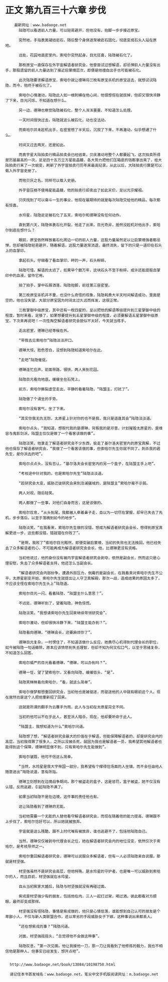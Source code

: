 # 正文 第九百三十六章 步伐
        最新网址：www.badaoge.net
          陆隐可以看透前人力量，可以轻易避开，但他没有，抬脚一步步接近原宝。
      
          突然地，手指表面凝结岩石，随后整个身体逐渐被岩石固化，彻底变成石头人站在原地。
      
          远处，花园地底密室内，索哈尔突然起身，目光狂喜，陆隐被石化了。
      
          那枚原宝一直保存在外宇宙解语者研究会，他曾尝试过想解语，却忌惮前人力量没有出手，那股遗留的前人力量达到了接近启蒙境层次，即便是他擅自出手也可能被石化。
      
          此次陆隐要求解语原宝，索哈尔就让德琳将三枚有原宝杀机的原宝送去，就想试试陆隐，而今，他终于被石化了。
      
          索哈尔心情激动，陆隐此人如一根刺横在他心间，他很想现在就拔掉，但却又很快冷静了下来，目光闪烁，不知道在想什么。
      
          另一边，德琳也察觉陆隐被石化，整个人浑浑噩噩，不知道怎么处理。
      
          一天时间很快过去，陆隐就这么被石化，动也没法动。
      
          而索哈尔并未趁机出手，在密室想了半天后，沉寂了下来，不再激动，似乎想通了什么。
      
          时间又过去两天，还是如此。
      
          而真宇星大陆拍卖行精品拍卖会已经结束，贝庆激动地整个人都要起飞，这次拍卖所得是历届最高的一次，足足四十五万立方星能晶髓，各大势力把他们压箱底的钱都拿出来了，给大陆拍卖行来了一次蜕变，刷新了外宇宙拍卖行历年来最高纪录，从此以后，大陆拍卖行算是可以载入外宇宙史册了。
      
          而他贝庆之名，同样可以载入史册。
      
          外宇宙压根不使用星能晶髓，他的拍卖行却卖出了如此天价，足以光宗耀祖。
      
          贝庆找到了可以奋斗一生的事业，他现在最期待的就是每次陆隐交给他的精品，每次都有惊喜。
      
          水玲星，陆隐足足被石化了五天，索哈尔和德琳没有任何动作。
      
          直到第六天，陆隐体表石化开裂，他走了出来，目光奇异，居然没趁机对他出手，索哈尔到底在想什么？
      
          眼前，原宝依然释放着石化周边一切的前人力量，这股力量虽然足以让启蒙境强者都忌惮，但却被陆隐轻易避开，随着解语，这股力量逐渐消退，最终消失，留下的只是一道印在石头上的血掌印。
      
          拿起石头，仔细看了看血掌印，砰的一声，石头粉碎。
      
          陆隐可惜，解语的太迟了，如果早个数万年，这块石头不至于粉碎，或许还能提取血掌印中的血液，留作它用。
      
          拍了拍手，掌中石屑洒落，陆隐抬脚，前往第三座密室。
      
          第三枚原宝杀机并不重，也没什么奇怪的现象，陆隐耗费大半天时间解语成功，里面是空的，他也没失望，大部分原宝因为时间太过久远而挥发，这很正常。
      
          三枚掌御中级原宝，其中还有一枚四星的，足以把他的解语等级提升到三星掌御中级的程度，暂时来看，足够了，如果想要提升到五星掌御中级的程度，必须要解语五星掌御中级原宝，下次来再说吧！一次性掏空解语者研究会貌似不太好，今天就当练手。
      
          走出密室，德琳已经等候在外。
      
          “带我去见索哈尔”陆隐淡淡开口。
      
          德琳大惊，脸色苍白，没想到陆隐知道索哈尔在此。
      
          “走吧”陆隐催促。
      
          德琳连忙应声，前面带路，很快，两人来到花园。
      
          陆隐目光看向地底，缓缓坐在石凳上。
      
          前方，索哈尔撕裂虚空走出，平静的看着陆隐，“陆盟主，打扰了”。
      
          陆隐做了个请坐的手势。
      
          索哈尔没有客气，坐了下来。
      
          “其实你我无仇无怨，太原星上针对你的也不是我，我只是适逢其会”陆隐淡淡道。
      
          索哈尔点头，“我知道，想取代我的是德琳，背叛我的是邓普，计划摧毁太原星的，是维容与鬼影剑派，陆盟主仅仅是做了一个看客该做的事”。
      
          陆隐淡笑，他拿走了解语者研究会不少东西，偷走了基尔洛夫密室内的原宝真解，不过他也保存了解语者研究会，“我做了一个看客该做的事，但索哈尔先生你就不同了，刺杀我的君先生，是你派去的吧”。
      
          索哈尔点点头，没有否认，“基尔洛夫会长密室内的另一个盒子，在陆盟主手上吧”。
      
          “考核途中针对我的，也是索哈尔先生”陆隐淡淡道。
      
          “趁研究会大变，威胁迁徙研究会来到沧澜疆域的，是陆盟主”索哈尔毫不示弱。
      
          两人对视，随后轻笑。
      
          两人都做了一些事，对他们自身而言，这是该做的。
      
          索哈尔叹息，“从头到尾，我都被人牵着鼻子走，自以为一切尽在掌握，却早已失去了先机，步步落后，以至于落魄到如今的地步”。
      
          陆隐淡笑，“在我看来，索哈尔先生做的没错，想成为解语者研究会会长，想得到原宝真解更进一步，这些都没错，错就错在你败了”。
      
          “是啊，我败了”索哈尔目光黯然，即便突破启蒙境，当初的失败也无法挽回，他已经失去了众多解语者的心，不可能再成为解语者研究会会长，他，比德琳更没有资格。
      
          当初他说过，他的身份没有被内宇宙解语者研究会剥夺，依然是副会长，然而这只是心理安慰，失去了众多解语者支持，他还怎么当副会长。
      
          “解语者研究会内部纷争，遭遇外部压力，倒霉的是副会长，在我看来对索哈尔先生不公平，太原星剧变开始，索哈尔先生就提出让人守卫真解殿，那次一战，造成结果的原因太多了，不应该全怪在索哈尔先生头上”陆隐道。
      
          索哈尔目光一闪，看着陆隐，“陆盟主什么意思？”。
      
          不远处，德琳听到了，望着陆隐，神色惊慌。
      
          陆隐淡笑，“我想请索哈尔先生回来继续带领研究会”。
      
          索哈尔激动，但却很快冷静下来，“陆盟主能办到？”。
      
          陆隐看向德琳，“德琳会长，还要麻烦你了”。
      
          德琳目光复杂，一时愣住了，不知道该做什么反应，她费尽心机得到代理会长的职位，如今被陆隐一句话撤除，原本应该愤怒到失去理智，但却不知为何又松口气，以至于思绪复杂，不知道怎么回答。
      
          索哈尔威严的目光看着德琳，“德琳，可以办到吗？”。
      
          德琳一怔，望了望索哈尔，又看向陆隐，缓缓低头，“是”。
      
          陆隐笑眯眯看向索哈尔，“看，就这么简单”。
      
          索哈尔做梦都想重回研究会，当初他也是被驱逐，而驱逐他的人中就有眼前这个人，现在居然也是这个人把他重新招了回来。
      
          这就是所谓的翻手为云覆手为雨，此人与当初在太原星完全不同。
      
          当初的他可以不在乎此人，甚至派人暗杀，现在，他却要听命于此人。
      
          “陆盟主，我想知道为什么”索哈尔问道。
      
          陆隐想了想，“解语者研究会最大的价值在于解语，但能保障解语者的，却是研究会内的高层，当初我得罪了很多人，之所以没被杀死，就因为我也是解语者一员，我希望其他解语者也能得到这个保障，德琳明显做不到，只有索哈尔先生能做到”。
      
          索哈尔皱眉，他可不信这么简单。
      
          “当然，水玲星是我大宇帝国一部分，我希望有个撑得住场面的人坐镇，而不会任由他人随意进出”陆隐说道，意有所指。
      
          德琳立刻想到在边境战争期间，那个被盗走的盒子，这是惩罚，盒子被盗，她不仅没有认错，反而逃避，引起陆隐不满了。
      
          如果当初陆隐不是在边境，这件事的责任他也有。
      
          这让陆隐看到了德琳的无能。
      
          当初他需要一个无能的人替他看守解语者研究会，而现在随着他的能力提高，德琳跟不上步伐了，索哈尔恰好可以，所以她就被放弃。
      
          宇宙就是这么残酷，跟不上时代唯有被放弃，谁也逃避不了，包括他陆隐自己。
      
          当然，德琳仅仅被剥夺代理会长之位，她在解语者研究会内的地位没变，依然仅次于索哈尔，是考核导师之一。
      
          索哈尔重回解语者研究会，德琳可以说服众多解语者，但有一人必须陆隐亲自说服，那就是材坚强。
      
          材坚强虽然不是研究会高层，但他特殊，是水玲星的守护者，也是唯一可以威胁到索哈尔的人，而且目前，材坚强就在水玲星。
      
          自从当初紫家大婚后，陆隐与材坚强就没有再碰过面。
      
          紫戎是材坚强少有的朋友，包括他在内，三人一起打过架，喝过酒，彼此都看对方顺眼，最终却变成那样。
      
          材坚强没有怪陆隐，事情是紫戎做的，他只是心情低落，谁能想到自己认可的朋友是个卑鄙小人，不仅与新人类联盟合作，还以卑劣的手段威胁女子下嫁，这种事说出来都丢人。
      
          “还在想紫戎的事？”陆隐问道。
      
          对面，材坚强摇摇头，“总觉得他不会做这种事”。
      
          陆隐叹息，“第一次见面，他让我接他一刀，那一刀让我看到了他修炼的毅力，我也不相信他是那种人，但事实已经发生，想开点吧”。
      
      
      http://www.badaoge.net/book/13084/10198750.html
      
      请记住本书首发域名：www.badaoge.net。笔尖中文手机版阅读网址：m.badaoge.net